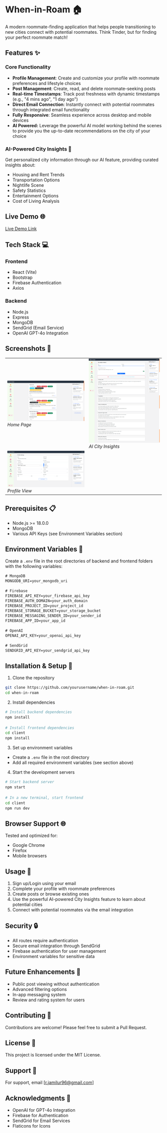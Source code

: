 # When-in-Roam 🏠

A modern roommate-finding application that helps people transitioning to new cities connect with potential roommates. Think Tinder, but for finding your perfect roommate match!

## Features ✨

### Core Functionality
- **Profile Management**: Create and customize your profile with roommate preferences and lifestyle choices
- **Post Management**: Create, read, and delete roommate-seeking posts
- **Real-time Timestamps**: Track post freshness with dynamic timestamps (e.g., "4 mins ago", "1 day ago")
- **Direct Email Connection**: Instantly connect with potential roommates through integrated email functionality
- **Fully Responsive**: Seamless experience across desktop and mobile devices
- **AI Powered:** Leverage the powerful AI model working behind the scenes to provide you the up-to-date recommendations on the city of your choice

### AI-Powered City Insights 🌆
Get personalized city information through our AI feature, providing curated insights about:
- Housing and Rent Trends
- Transportation Options
- Nightlife Scene
- Safety Statistics
- Entertainment Options
- Cost of Living Analysis

## Live Demo 🌐
[Live Demo Link](https://when-in-roam-79b74212d770.herokuapp.com)

## Tech Stack 💻

### Frontend
- React (Vite)
- Bootstrap
- Firebase Authentication
- Axios

### Backend
- Node.js
- Express
- MongoDB
- SendGrid (Email Service)
- OpenAI GPT-4o Integration

## Screenshots 📸
<table>
  <tr>
    <td>
      <img src="screenshots/home.png" alt="Home Page" width="100%"/>
      <em>Home Page</em>
    </td>
    <td>
      <img src="screenshots/insights.png" alt="AI City Insights" width="100%"/>
      <em>AI City Insights</em>
    </td>
  </tr>
  <tr>
    <td>
      <img src="screenshots/profile.png" alt="Profile View" width="100%"/>
      <em>Profile View</em>
    </td>
  </tr>
</table>

## Prerequisites 📋

- Node.js >= 18.0.0
- MongoDB
- Various API Keys (see Environment Variables section)

## Environment Variables 🔑

Create a `.env` file in the root directories of backend and frontend folders with the following variables:

```env
# MongoDB
MONGODB_URI=your_mongodb_uri

# Firebase
FIREBASE_API_KEY=your_firebase_api_key
FIREBASE_AUTH_DOMAIN=your_auth_domain
FIREBASE_PROJECT_ID=your_project_id
FIREBASE_STORAGE_BUCKET=your_storage_bucket
FIREBASE_MESSAGING_SENDER_ID=your_sender_id
FIREBASE_APP_ID=your_app_id

# OpenAI
OPENAI_API_KEY=your_openai_api_key

# SendGrid
SENDGRID_API_KEY=your_sendgrid_api_key
```

## Installation & Setup 🚀

1. Clone the repository
```bash
git clone https://github.com/yourusername/when-in-roam.git
cd when-in-roam
```

2. Install dependencies
```bash
# Install backend dependencies
npm install

# Install frontend dependencies
cd client
npm install
```

3. Set up environment variables
- Create a `.env` file in the root directory
- Add all required environment variables (see section above)

4. Start the development servers
```bash
# Start backend server
npm start

# In a new terminal, start frontend
cd client
npm run dev
```

## Browser Support 🌐
Tested and optimized for:
- Google Chrome
- Firefox
- Mobile browsers

## Usage 📱
1. Sign up/Login using your email
2. Complete your profile with roommate preferences
3. Create posts or browse existing ones
4. Use the powerful AI-powered City Insights feature to learn about potential cities
5. Connect with potential roommates via the email integration

## Security 🔒
- All routes require authentication
- Secure email integration through SendGrid
- Firebase authentication for user management
- Environment variables for sensitive data

## Future Enhancements 🚀
- Public post viewing without authentication
- Advanced filtering options
- In-app messaging system
- Review and rating system for users

## Contributing 🤝
Contributions are welcome! Please feel free to submit a Pull Request.

## License 📄
This project is licensed under the MIT License.

## Support 📧
For support, email [r.jamilur96@gmail.com]

## Acknowledgments 👏
- OpenAI for GPT-4o Integration
- Firebase for Authentication
- SendGrid for Email Services
- Flaticons for Icons